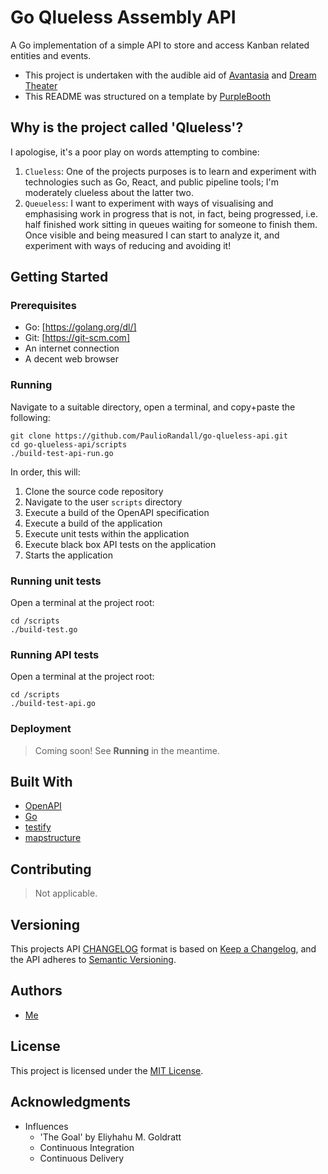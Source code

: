 # Go Qlueless Assembly API

A Go implementation of a simple API to store and access Kanban related entities and events.

- This project is undertaken with the audible aid of [Avantasia](https://www.avantasia.net) and [Dream Theater](http://dreamtheater.net)
- This README was structured on a template by [PurpleBooth](https://gist.github.com/PurpleBooth/109311bb0361f32d87a2)

## Why is the project called 'Qlueless'?

I apologise, it's a poor play on words attempting to combine:

1. `Clueless`: One of the projects purposes is to learn and experiment with technologies such as Go, React, and public pipeline tools; I'm moderately clueless about the latter two.
2. `Queueless`: I want to experiment with ways of visualising and emphasising work in progress that is not, in fact, being progressed, i.e. half finished work sitting in queues waiting for someone to finish them. Once visible and being measured I can start to analyze it, and experiment with ways of reducing and avoiding it!

## Getting Started

### Prerequisites

- Go: [https://golang.org/dl/]
- Git: [https://git-scm.com]
- An internet connection
- A decent web browser

### Running

Navigate to a suitable directory, open a terminal, and copy+paste the following:

```
git clone https://github.com/PaulioRandall/go-qlueless-api.git
cd go-qlueless-api/scripts
./build-test-api-run.go
```

In order, this will:

1. Clone the source code repository
2. Navigate to the user `scripts` directory
3. Execute a build of the OpenAPI specification
4. Execute a build of the application
5. Execute unit tests within the application
6. Execute black box API tests on the application
7. Starts the application

### Running unit tests

Open a terminal at the project root:

```
cd /scripts
./build-test.go
```

### Running API tests

Open a terminal at the project root:

```
cd /scripts
./build-test-api.go
```

### Deployment 

> Coming soon! See **Running** in the meantime.

## Built With

- [OpenAPI](https://swagger.io/docs/specification/about/)
- [Go](https://golang.org)
- [testify](https://github.com/stretchr/testify)
- [mapstructure](https://github.com/mitchellh/mapstructure)

## Contributing

> Not applicable.

## Versioning

This projects API [CHANGELOG](https://github.com/PaulioRandall/go-qlueless-api/blob/master/api/CHANGELOG.md) format is based on [Keep a Changelog](https://keepachangelog.com/en/1.0.0/), and the API adheres to [Semantic Versioning](https://semver.org/spec/v2.0.0.html).

## Authors

- [Me](https://github.com/PaulioRandall)

## License

This project is licensed under the [MIT License](https://github.com/PaulioRandall/go-qlueless-api/blob/master/LICENSE).

## Acknowledgments

- Influences
  - 'The Goal' by Eliyhahu M. Goldratt
  - Continuous Integration
  - Continuous Delivery